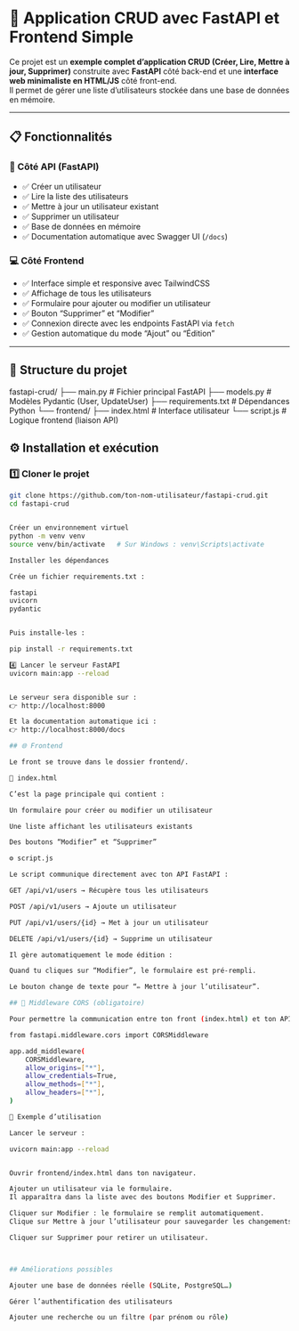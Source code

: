 # 🚀 Application CRUD avec FastAPI et Frontend Simple

Ce projet est un **exemple complet d’application CRUD (Créer, Lire, Mettre à jour, Supprimer)** construite avec **FastAPI** côté back-end et une **interface web minimaliste en HTML/JS** côté front-end.  
Il permet de gérer une liste d’utilisateurs stockée dans une base de données en mémoire.

---

## 📋 Fonctionnalités

### 🧠 Côté API (FastAPI)
- ✅ Créer un utilisateur  
- ✅ Lire la liste des utilisateurs  
- ✅ Mettre à jour un utilisateur existant  
- ✅ Supprimer un utilisateur  
- ✅ Base de données en mémoire  
- ✅ Documentation automatique avec Swagger UI (`/docs`)

### 💻 Côté Frontend
- ✅ Interface simple et responsive avec TailwindCSS  
- ✅ Affichage de tous les utilisateurs  
- ✅ Formulaire pour ajouter ou modifier un utilisateur  
- ✅ Bouton “Supprimer” et “Modifier”  
- ✅ Connexion directe avec les endpoints FastAPI via `fetch`  
- ✅ Gestion automatique du mode “Ajout” ou “Édition”

---

## 🧩 Structure du projet

fastapi-crud/
├── main.py # Fichier principal FastAPI
├── models.py # Modèles Pydantic (User, UpdateUser)
├── requirements.txt # Dépendances Python
└── frontend/
├── index.html # Interface utilisateur
└── script.js # Logique frontend (liaison API)


## ⚙️ Installation et exécution

### 1️⃣ Cloner le projet
```bash
git clone https://github.com/ton-nom-utilisateur/fastapi-crud.git
cd fastapi-crud


Créer un environnement virtuel
python -m venv venv
source venv/bin/activate   # Sur Windows : venv\Scripts\activate

Installer les dépendances

Crée un fichier requirements.txt :

fastapi
uvicorn
pydantic


Puis installe-les :

pip install -r requirements.txt

4️⃣ Lancer le serveur FastAPI
uvicorn main:app --reload


Le serveur sera disponible sur :
👉 http://localhost:8000

Et la documentation automatique ici :
👉 http://localhost:8000/docs

## 🌐 Frontend

Le front se trouve dans le dossier frontend/.

📄 index.html

C’est la page principale qui contient :

Un formulaire pour créer ou modifier un utilisateur

Une liste affichant les utilisateurs existants

Des boutons “Modifier” et “Supprimer”

⚙️ script.js

Le script communique directement avec ton API FastAPI :

GET /api/v1/users → Récupère tous les utilisateurs

POST /api/v1/users → Ajoute un utilisateur

PUT /api/v1/users/{id} → Met à jour un utilisateur

DELETE /api/v1/users/{id} → Supprime un utilisateur

Il gère automatiquement le mode édition :

Quand tu cliques sur “Modifier”, le formulaire est pré-rempli.

Le bouton change de texte pour “✏️ Mettre à jour l’utilisateur”.

## 🧱 Middleware CORS (obligatoire)

Pour permettre la communication entre ton front (index.html) et ton API FastAPI, ajoute ce code dans ton main.py :

from fastapi.middleware.cors import CORSMiddleware

app.add_middleware(
    CORSMiddleware,
    allow_origins=["*"],
    allow_credentials=True,
    allow_methods=["*"],
    allow_headers=["*"],
)

🧩 Exemple d’utilisation

Lancer le serveur :

uvicorn main:app --reload


Ouvrir frontend/index.html dans ton navigateur.

Ajouter un utilisateur via le formulaire.
Il apparaîtra dans la liste avec des boutons Modifier et Supprimer.

Cliquer sur Modifier : le formulaire se remplit automatiquement.
Clique sur Mettre à jour l’utilisateur pour sauvegarder les changements.

Cliquer sur Supprimer pour retirer un utilisateur.



## Améliorations possibles

Ajouter une base de données réelle (SQLite, PostgreSQL…)

Gérer l’authentification des utilisateurs

Ajouter une recherche ou un filtre (par prénom ou rôle)

